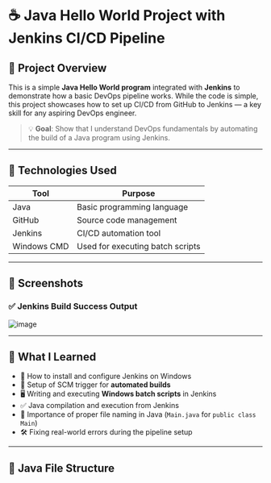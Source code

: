 # ☕ Java Hello World Project with Jenkins CI/CD Pipeline

## 📌 Project Overview

This is a simple **Java Hello World program** integrated with **Jenkins** to demonstrate how a basic DevOps pipeline works. While the code is simple, this project showcases how to set up CI/CD from GitHub to Jenkins — a key skill for any aspiring DevOps engineer.

> 💡 **Goal**: Show that I understand DevOps fundamentals by automating the build of a Java program using Jenkins.

---

## 🚀 Technologies Used

| Tool      | Purpose                        |
|-----------|--------------------------------|
| Java      | Basic programming language     |
| GitHub    | Source code management         |
| Jenkins   | CI/CD automation tool          |
| Windows CMD | Used for executing batch scripts |

---

## 📸 Screenshots

### ✅ Jenkins Build Success Output
![image](https://github.com/user-attachments/assets/383e6e18-f886-4f77-9802-6bb0acd47a22)


---

## 🧠 What I Learned

- 🔧 How to install and configure Jenkins on Windows
- 🔁 Setup of SCM trigger for **automated builds**
- 🖥️ Writing and executing **Windows batch scripts** in Jenkins
- ✅ Java compilation and execution from Jenkins
- 🧹 Importance of proper file naming in Java (`Main.java` for `public class Main`)
- 🛠️ Fixing real-world errors during the pipeline setup

---

## 📁 Java File Structure

